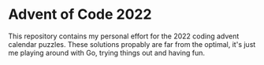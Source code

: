# Advent of Code 2022

This repository contains my personal effort for the 2022 coding advent calendar puzzles. These solutions propably are far from the optimal, it's just me playing around with Go, trying things out and having fun.